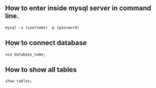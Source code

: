 ## How to enter inside mysql server in command line.
```
mysql -u (username) -p (password)
```
## How to connect database
```
use database_name;
```
## How to show all tables
```
show tables;
```
